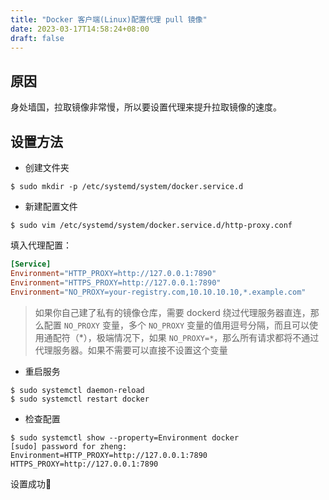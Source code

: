 ```yaml
---
title: "Docker 客户端(Linux)配置代理 pull 镜像"
date: 2023-03-17T14:58:24+08:00
draft: false
---
```


## 原因 身处墙国，拉取镜像非常慢，所以要设置代理来提升拉取镜像的速度。  ## 设置方法 - 创建文件夹 ```shell $ sudo mkdir -p /etc/systemd/system/docker.service.d ``` - 新建配置文件 ```shell $ sudo vim /etc/systemd/system/docker.service.d/http-proxy.conf ``` 填入代理配置： ```toml [Service] Environment="HTTP_PROXY=http://127.0.0.1:7890" Environment="HTTPS_PROXY=http://127.0.0.1:7890" Environment="NO_PROXY=your-registry.com,10.10.10.10,*.example.com" ``` > 如果你自己建了私有的镜像仓库，需要 dockerd 绕过代理服务器直连，那么配置 `NO_PROXY` 变量，多个 `NO_PROXY` 变量的值用逗号分隔，而且可以使用通配符（*），极端情况下，如果 `NO_PROXY=*`，那么所有请求都将不通过代理服务器。如果不需要可以直接不设置这个变量  - 重启服务 ```shell $ sudo systemctl daemon-reload $ sudo systemctl restart docker ``` - 检查配置 ```shell $ sudo systemctl show --property=Environment docker [sudo] password for zheng: Environment=HTTP_PROXY=http://127.0.0.1:7890 HTTPS_PROXY=http://127.0.0.1:7890 ``` 设置成功🎉
